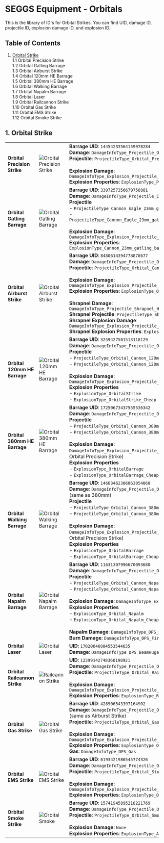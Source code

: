 # SEGGS Equipment - Orbitals 
This is the library of ID's for Orbital Strikes. 
You can find UID, damage ID, projectile ID, explosion damage ID, and explosion ID. 

## Table of Contents
1. [Orbital Strike](#1-orbital-strike)  
  1.1 Orbital Precision Strike  
  1.2 Orbital Gatling Barrage  
  1.3 Orbital Airburst Strike  
  1.4 Orbital 120mm HE Barrage  
  1.5 Orbital 380mm HE Barrage  
  1.6 Orbital Walking Barrage  
  1.7 Orbital Napalm Barrage  
  1.8 Orbital Laser  
  1.9 Orbital Railcannon Strike  
  1.10 Orbital Gas Strike  
  1.11 Orbital EMS Strike  
  1.12 Orbital Smoke Strike  


## 1. Orbital Strike

|   |   |   |
-- | -- | :-
| **Orbital Precision Strike** | ![Orbital Precision Strike](https://helldivers.wiki.gg/images/2/2a/Orbital_Precision_Strike_Stratagem_Icon.png?561f51) | **Barrage UID**: `14454233564159978284`<br/>**Damage**: `DamageInfoType_Projectile_Orbital_Cannon_380MM_HE`<br/>**Projectile**: `ProjectileType_Orbital_Precision_Strike`<br/><br/>**Explosion Damage**: `DamageInfoType_Explosion_Projectile_OrbitalBarrage`<br/>**Explosion Properties**: `ExplosionType_PrecisionStrike` |
| **Orbital Gatling Barrage** | ![Orbital Gatling Barrage](https://helldivers.wiki.gg/images/f/f6/Orbital_Gatling_Barrage_Stratagem_Icon.png?17a44b) | **Barrage UID**: `3397257356679758881`<br/>**Damage**: `DamageInfoType_Projectile_Cannon_Eagle_23mm`<br/>**Projectile**<br/>- `ProjectileType_Cannon_Eagle_23mm_gatling_barrage`<br/>- `ProjectileType_Cannon_Eagle_23mm_gatling_barrage_no_explosion`<br/><br/>**Explosion Damage**: `DamageInfoType_Explosion_Projectile_Cannon_Eagle_23mm`<br/>**Explosion Properties**: `ExplosionType_Cannon_23mm_gatling_barrage_silent` |
| **Orbital Airburst Strike** | ![Orbital Airburst Strike](https://helldivers.wiki.gg/images/2/28/Orbital_Airburst_Strike_Stratagem_Icon.png?d48d6a) | **Barrage UID**: `8480614394778878677`<br/>**Damage**: `DamageInfoType_Projectile_Orbital_Cannon_110mm`<br/>**Projectile**: `ProjectileType_Orbital_Cannon_110mm`<br/><br/>**Explosion Damage**: `DamageInfoType_Explosion_Projectile_OrbitalShot`<br/>**Explosion Properties**: `ExplosionType_OrbitalShot`<br/><br/>**Shrapnel Damage**: `DamageInfoType_Projectile_Shrapnel_High_Velocity`<br/>**Shrapnel Projectile**: `ProjectileType_Shrapnel_Heavy`<br/>**Shrapnel Explosion Damage**: `DamageInfoType_Explosion_Projectile_OrbitalShot`<br/>**Shrapnel Explosion Properties**: `ExplosionType_HeavyShrapnel` |
| **Orbital 120mm HE Barrage** | ![Orbital 120mm HE Barrage](https://helldivers.wiki.gg/images/4/40/Orbital_120mm_HE_Barrage_Stratagem_Icon.png?e120a8) | **Barrage UID**: `3259427501513118129`<br/>**Damage**: `DamageInfoType_Projectile_Orbital_Cannon_120mm_HE`<br/>**Projectile**<br/>- `ProjectileType_Orbital_Cannon_120mm_HE`<br/>- `ProjectileType_Orbital_Cannon_120mm_HE_Cheap`<br/><br/>**Explosion Damage**: `DamageInfoType_Explosion_Projectile_OrbitalStrike`<br/>**Explosion Properties**<br/>- `ExplosionType_OrbitalStrike`<br/>- `ExplosionType_OrbitalStrike_Cheap` |
| **Orbital 380mm HE Barrage** | ![Orbital 380mm HE Barrage](https://helldivers.wiki.gg/images/1/12/Orbital_380mm_HE_Barrage_Stratagem_Icon.png?7ed57e) | **Barrage UID**: `17250673437555536342`<br/>**Damage**: `DamageInfoType_Projectile_Orbital_Cannon_380MM_HE`<br/>**Projectile**<br/>- `ProjectileType_Orbital_Cannon_380mm_HE`<br/>- `ProjectileType_Orbital_Cannon_380mm_HE_Cheap`<br/><br/>**Explosion Damage**: `DamageInfoType_Explosion_Projectile_OrbitalBarrage` (same as Orbital Precision Strike)<br/>**Explosion Properties**<br/>- `ExplosionType_OrbitalBarrage`<br/>- `ExplosionType_OrbitalBarrage_Cheap` |
| **Orbital Walking Barrage** | ![Orbital Walking Barrage](https://helldivers.wiki.gg/images/5/53/Orbital_Walking_Barrage_Stratagem_Icon.png?c596dd) | **Barrage UID**: `14663462306863854060`<br/>**Damage**: `DamageInfoType_Projectile_Orbital_Cannon_380MM_HE` (same as 380mm)<br/>**Projectile**<br/>- `ProjectileType_Orbital_Cannon_380mm_HE`<br/>- `ProjectileType_Orbital_Cannon_380mm_HE_Cheap`<br/><br/>**Explosion Damage**: `DamageInfoType_Explosion_Projectile_OrbitalBarrage` (same as Orbital Precision Strike)<br/>**Explosion Properties**<br/>- `ExplosionType_OrbitalBarrage`<br/>- `ExplosionType_OrbitalBarrage_Cheap` |
| **Orbital Napalm Barrage** | ![Orbital Napalm Barrage](https://helldivers.wiki.gg/images/9/97/Orbital_Napalm_Barrage_Stratagem_Icon.png?e6fc05) | **Barrage UID**: `11631307996670093680`<br/>**Damage**: `DamageInfoType_Projectile_Orbital_Napalm`<br/>**Projectile**<br/>- `ProjectileType_Orbital_Cannon_Napalm`<br/>- `ProjectileType_Orbital_Cannon_Napalm_Cheap`<br/><br/>**Explosion Damage**: `DamageInfoType_Explosion_Orbital_Napalm`<br/>**Explosion Properties**<br/>- `ExplosionType_Orbital_Napalm`<br/>- `ExplosionType_Orbital_Napalm_Cheap`<br/><br/>**Napalm Damage**: `DamageInfoType_DPS_BurningHeavy`<br/>**Burn Damage**: `DamageInfoType_DPS_Fire` |
| **Orbital Laser** | ![Orbital Laser](https://helldivers.wiki.gg/images/d/d8/Orbital_Laser_Stratagem_Icon.png?4dbbd2) | **UID**: `17020640004553544635`<br/>**Damage**: `DamageInfoType_DPS_BeamHuge` |
| **Orbital Railcannon Strike** | ![Railcannon Strike](https://helldivers.wiki.gg/images/6/6f/Orbital_Railcannon_Strike_Stratagem_Icon.png?e99667) | **UID**: `12399142748360190921`<br/>**Damage**: `DamageInfoType_Projectile_Orbital_Railcannon`<br/>**Projectile**: `ProjectileType_Orbital_Railcannon`<br/><br/>**Explosion Damage**: `DamageInfoType_Explosion_Projectile_Railcannon`<br/>**Explosion Properties**: `ExplosionType_Railcannon_Impact` |
| **Orbital Gas Strike** | ![Orbital Gas Strike](https://helldivers.wiki.gg/images/c/cd/Orbital_Gas_Strike_Stratagem_Icon.png?5d9ba4) | **Barrage UID**: `428906543397164902`<br/>**Damage**: `DamageInfoType_Projectile_Orbital_Cannon_110mm` (same as Airburst Strike)<br/>**Projectile**: `ProjectileType_Orbital_Gas`<br/><br/>**Explosion Damage**: `DamageInfoType_Explosion_Projectile_OrbitalGas`<br/>**Explosion Properties**: `ExplosionType_OrbitalGas`<br/>**Gas**: `DamageInfoType_DPS_Gas` |
| **Orbital EMS Strike** | ![Orbital EMS Strike](https://helldivers.wiki.gg/images/1/16/Orbital_EMS_Strike_Stratagem_Icon.png?77534f) | **Barrage UID**: `6193421986545774326`<br/>**Damage**: `DamageInfoType_Projectile_Orbital_Cannon_110mm`<br/>**Projectile**: `ProjectileType_Orbital_Stunround`<br/><br/>**Explosion Damage**: `DamageInfoType_Explosion_Projectile_OrbitalStun`<br/>**Explosion Properties**: `ExplosionType_OrbitalStun` |
| **Orbital Smoke Strike** | ![Orbital Smoke](https://helldivers.wiki.gg/images/b/bc/Orbital_Smoke_Strike_Stratagem_Icon.png?a063f8) | **Barrage UID**: `15741945895218221769`<br/>**Damage**: `DamageInfoType_Projectile_Orbital_Cannon_110mm`<br/>**Projectile**: `ProjectileType_Orbital_Smoke`<br/><br/>**Explosion Damage**: `None`<br/>**Explosion Properties**: `ExplosionType_AirStrikeSmoke` |
